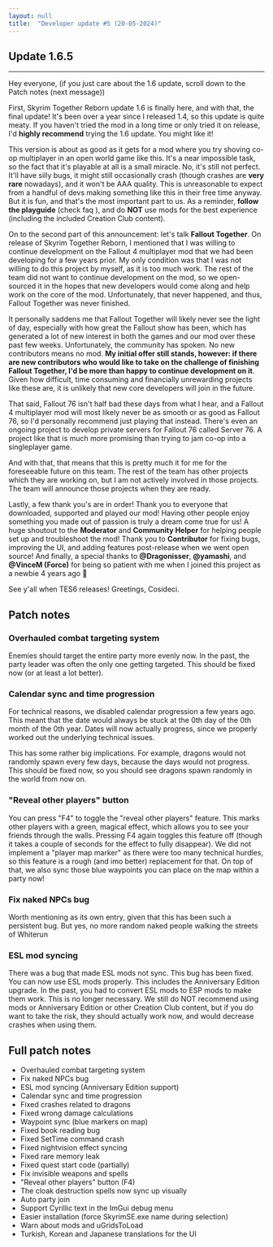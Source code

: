 ```yaml
---
layout: null
title:  "Developer update #5 (20-05-2024)"
---
```


## Update 1.6.5

---

Hey everyone, (if you just care about the 1.6 update, scroll down to the Patch notes (next message))

First, Skyrim Together Reborn update 1.6 is finally here, and with that, the final update! It's been over a year since I released 1.4, so this update is quite meaty. If you haven't tried the mod in a long time or only tried it on release, I'd <b>highly recommend</b> trying the 1.6 update. You might like it!

This version is about as good as it gets for a mod where you try shoving co-op multiplayer in an open world game like this. It's a near impossible task, so the fact that it's playable at all is a small miracle. No, it's still not perfect. It'll have silly bugs, it might still occasionally crash (though crashes are <b>very rare</b> nowadays), and it won't be AAA quality. This is unreasonable to expect from a handful of devs making something like this in their free time anyway. But it is fun, and that's the most important part to us. As a reminder, <b>follow the playguide</b> (check ⁠faq ), and do <b>NOT</b> use mods for the best experience (including the included Creation Club content).

On to the second part of this announcement: let's talk <b>Fallout Together</b>. On release of Skyrim Together Reborn, I mentioned that I was willing to continue development on the Fallout 4 multiplayer mod that we had been developing for a few years prior. My only condition was that I was not willing to do this project by myself, as it is too much work. The rest of the team did not want to continue development on the mod, so we open-sourced it in the hopes that new developers would come along and help work on the core of the mod. Unfortunately, that never happened, and thus, Fallout Together was never finished.

It personally saddens me that Fallout Together will likely never see the light of day, especially with how great the Fallout show has been, which has generated a lot of new interest in both the games and our mod over these past few weeks. Unfortunately, the community has spoken. No new contributors means no mod. <b>My initial offer still stands, however: if there are new contributors who would like to take on the challenge of finishing Fallout Together, I'd be more than happy to continue development on it</b>. Given how difficult, time consuming and financially unrewarding projects like these are, it is unlikely that new core developers will join in the future.

That said, Fallout 76 isn't half bad these days from what I hear, and a Fallout 4 multiplayer mod will most likely never be as smooth or as good as Fallout 76, so I'd personally recommend just playing that instead. There's even an ongoing project to develop private servers for Fallout 76 called Server 76. A project like that is much more promising than trying to jam co-op into a singleplayer game.

And with that, that means that this is pretty much it for me for the foreseeable future on this team. The rest of the team has other projects which they are working on, but I am not actively involved in those projects. The team will announce those projects when they are ready.

Lastly, a few thank you's are in order! Thank you to everyone that downloaded, supported and played our mod! Having other people enjoy something you made out of passion is truly a dream come true for us! A huge shoutout to the <b>Moderator</b> and <b>Community Helper</b> for helping people set up and troubleshoot the mod! Thank you to <b>Contributor</b> for fixing bugs, improving the UI, and adding features post-release when we went open source! And finally, a special thanks to <b>@Dragonisser</b>, <b>@yamashi</b>, and <b>@VinceM (Force)</b> for being so patient with me when I joined this project as a newbie 4 years ago 🙂

See y'all when TES6 releases!
Greetings, Cosideci.

## Patch notes

### Overhauled combat targeting system

Enemies should target the entire party more evenly now. In the past, the party leader was often the only one getting targeted. This should be fixed now (or at least a lot better).

### Calendar sync and time progression
For technical reasons, we disabled calendar progression a few years ago. This meant that the date would always be stuck at the 0th day of the 0th month of the 0th year. Dates will now actually progress, since we properly worked out the underlying technical issues.

This has some rather big implications. For example, dragons would not randomly spawn every few days, because the days would not progress. This should be fixed now, so you should see dragons spawn randomly in the world from now on.

### "Reveal other players" button
You can press "F4" to toggle the "reveal other players" feature. This marks other players with a green, magical effect, which allows you to see your friends through the walls. Pressing F4 again toggles this feature off (though it takes a couple of seconds for the effect to fully disappear). We did not implement a "player map marker" as there were too many technical hurdles, so this feature is a rough (and imo better) replacement for that. On top of that, we also sync those blue waypoints you can place on the map within a party now!

### Fix naked NPCs bug
Worth mentioning as its own entry, given that this has been such a persistent bug. But yes, no more random naked people walking the streets of Whiterun

### ESL mod syncing
There was a bug that made ESL mods not sync. This bug has been fixed. You can now use ESL mods properly. This includes the Anniversary Edition upgrade. In the past, you had to convert ESL mods to ESP mods to make them work. This is no longer necessary. We still do NOT recommend using mods or Anniversary Edition or other Creation Club content, but if you do want to take the risk, they should actually work now, and would decrease crashes when using them.

## Full patch notes
* Overhauled combat targeting system
* Fix naked NPCs bug
* ESL mod syncing (Anniversary Edition support)
* Calendar sync and time progression
* Fixed crashes related to dragons
* Fixed wrong damage calculations
* Waypoint sync (blue markers on map)
* Fixed book reading bug
* Fixed SetTime command crash
* Fixed nightvision effect syncing
* Fixed rare memory leak
* Fixed quest start code (partially)
* Fix invisible weapons and spells
* "Reveal other players" button (F4)
* The cloak destruction spells now sync up visually
* Auto party join
* Support Cyrillic text in the ImGui debug menu
* Easier installation (force SkyrimSE.exe name during selection)
* Warn about mods and uGridsToLoad
* Turkish, Korean and Japanese translations for the UI
